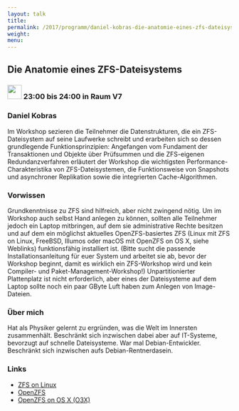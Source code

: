 ```yaml
---
layout: talk
title:
permalink: /2017/programm/daniel-kobras-die-anatomie-eines-zfs-dateisystems/
weight:
menu:
---
```

## Die Anatomie eines ZFS-Dateisystems

### <img height = "32" src="../../../images/workshop.svg"> 23:00 bis 24:00 in Raum V7

### Daniel Kobras

Im Workshop sezieren die Teilnehmer die Datenstrukturen, die ein ZFS-Dateisystem auf seine Laufwerke schreibt und erarbeiten sich so dessen grundlegende Funktionsprinzipien: Angefangen vom Fundament der Transaktionen und Objekte über Prüfsummen und die ZFS-eigenen Redundanzverfahren erläutert der Workshop die wichtigsten Performance-Charakteristika von ZFS-Dateisystemen, die Funktionsweise von Snapshots und asynchroner Replikation sowie die integrierten Cache-Algorithmen.

### Vorwissen

Grundkenntnisse zu ZFS sind hilfreich, aber nicht zwingend nötig. Um im Workshop auch selbst Hand anlegen zu können, sollten alle Teilnehmer jedoch ein Laptop mitbringen, auf dem sie administrative Rechte besitzen und auf dem ein möglichst aktuelles OpenZFS-basiertes ZFS (Linux mit ZFS on Linux, FreeBSD, Illumos oder macOS mit OpenZFS on OS X, siehe Weblinks) funktionsfähig installiert ist. (Bitte sucht die passende Installationsanleitung für euer System und arbeitet sie ab, bevor der Workshop beginnt, damit es wirklich ein ZFS-Workshop wird und kein Compiler- und Paket-Management-Workshop!) Unpartitionierter Plattenplatz ist nicht erforderlich, aber eines der Dateisysteme auf dem Laptop sollte noch ein paar GByte Luft haben zum Anlegen von Image-Dateien.

### Über mich

Hat als Physiker gelernt zu ergründen, was die Welt im Innersten zusammenhält. Beschränkt sich inzwischen dabei aber auf IT-Systeme, bevorzugt auf schnelle Dateisysteme. War mal Debian-Entwickler. Beschränkt sich inzwischen aufs Debian-Rentnerdasein.

### Links

- <a href="http://zfsonlinux.org/" target="_blank">ZFS on Linux</a>
- <a href="http://www.open-zfs.org/" target="_blank">OpenZFS</a>
- <a href="https://openzfsonosx.org/" target="_blank">OpenZFS on OS X (O3X)</a>